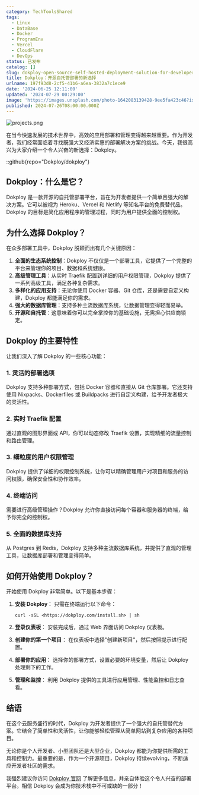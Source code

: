 ```yaml
---
category: TechToolsShared
tags:
  - Linux
  - DataBase
  - Docker
  - ProgramEnv
  - Vercel
  - CloudFlare
  - DevOps
status: 已发布
catalog: []
slug: dokploy-open-source-self-hosted-deployment-solution-for-developers
title: Dokploy：开源自托管部署的新选择
urlname: 197f93d8-2cf5-41b6-a6ea-3832a7c1ece9
date: '2024-06-25 12:11:00'
updated: '2024-07-29 00:29:00'
image: 'https://images.unsplash.com/photo-1642083139428-9ee5fa423c46?ixlib=rb-4.0.3&q=85&fm=jpg&crop=entropy&cs=srgb'
published: 2024-07-26T08:00:00.000Z
---
```


![projects.png](https://prod-files-secure.s3.us-west-2.amazonaws.com/5d24fe63-e567-4804-86f9-9fdc62e13082/adfdc1fe-2109-46ac-9ad4-f50e8631f20c/projects.png?X-Amz-Algorithm=AWS4-HMAC-SHA256&X-Amz-Content-Sha256=UNSIGNED-PAYLOAD&X-Amz-Credential=ASIAZI2LB466XOQDFNIV%2F20250203%2Fus-west-2%2Fs3%2Faws4_request&X-Amz-Date=20250203T053601Z&X-Amz-Expires=3600&X-Amz-Security-Token=IQoJb3JpZ2luX2VjEPL%2F%2F%2F%2F%2F%2F%2F%2F%2F%2FwEaCXVzLXdlc3QtMiJHMEUCIQCjgDV4SXPnOm5q3Pi4aIY2Hw4Bh9h7SFjCvueXwSBwQwIgITvsvWYLjmmiRdekiDXN7tHwUbIVz%2Bs97wnrOZEHLRcqiAQI%2B%2F%2F%2F%2F%2F%2F%2F%2F%2F%2F%2FARAAGgw2Mzc0MjMxODM4MDUiDNfd%2BWJU%2BfjjVF4IdyrcAwwXmIEzHB8emyJyyAezKp0dP31KA%2B9Q%2Fe%2FFI6QO83m%2F%2BoFmJsBz%2B1vr86Tp96FtHIJRg5v5DYUutn%2Fuz6OJpLBn9TnU5jEELCmvaZ5Alng3rpdl3P3ciLRdnmTnhMQ2sCH3RwQD%2Fe8uCZjU7ZHPT%2B6i61VBPQKvL9IWB7DRBiOZZ5fxmyeH05L%2FnJxB4%2FrO%2BSEZJO%2BSWLEx1Ul28H4vBIHpufGgdvofcmUTXzOuPiU3XQZQ93x8JAwCjCvMsXminoyopVVWwb9zXlA%2BFJpwkLONInjddwMD7frqhktCuZSnkA17nvDG0LCZU3Kj5Ob9psI1v5l1g9li7okKjUt3qvIuBpBr3pAA%2BPCjoSgzXszAhNl0feUmr8sCuI8Bw%2Fcvmaj3k3rLpmHEQbLqrG2absYNjwWqQSZGtD%2F9nbLGYcjH7InZsh9cZO0kp9v5HSFwsruNjFhDSvsb83Dxk2Wwh%2FbBNBRVdfcBdswh%2FYI%2FrnISjh5XCHnUAVKWrU5ED1IQRWrhqwbw%2BtQfn8Nj8gUE6H%2BZpl%2BhB5Qoi87RMOPh6WFaD94tm%2FrVrKVkL%2Bc4E4Ddn03yqAQXzKFrpm%2BIOeFv7QKklV8geGcKtfH19HaKkakuhiyzW1l7k6kL3uyNMP6%2FgL0GOqUBKuVeILtNlBUzuvV4DQonaF5y9ees4b%2Fi3d7YlQbbjt046sEwqWE9yfYM%2BqgTIMrFc2eyd8C8QIMvKSPSNGbcX10vKt%2Fdfh3OyEeV6J1hFUYgnZ9VGWGWruyjPqtM%2F2iaD4pvo4qYH%2FrxftRrQ5c2lP8QIC6D37YSL3BMFZKAMe9n7DBR2EI99gqmwEQYtVPrJAVC8%2Feh4cKxvP2UeLKeN9VzrVwj&X-Amz-Signature=ba9e1e5b1cd5747f5bf37b74dbdaa6971e7b6b917c7a6e697c589b22b63e6524&X-Amz-SignedHeaders=host&x-id=GetObject)


在当今快速发展的技术世界中，高效的应用部署和管理变得越来越重要。作为开发者，我们经常面临着寻找既强大又经济实惠的部署解决方案的挑战。今天，我很高兴为大家介绍一个令人兴奋的新选择：Dokploy。


::github{repo="Dokploy/dokploy"}


## Dokploy：什么是它？


Dokploy 是一款开源的自托管部署平台，旨在为开发者提供一个简单且强大的解决方案。它可以被视为 Heroku、Vercel 和 Netlify 等知名平台的免费替代品。Dokploy 的目标是简化应用程序的管理过程，同时为用户提供全面的控制权。


## 为什么选择 Dokploy？


在众多部署工具中，Dokploy 脱颖而出有几个关键原因：

1. **全面的生态系统控制**：Dokploy 不仅仅是一个部署工具，它提供了一个完整的平台来管理你的项目、数据和系统健康。
2. **高级管理工具**：从实时 Traefik 配置到详细的用户权限管理，Dokploy 提供了一系列高级工具，满足各种复杂需求。
3. **多样化的应用支持**：无论你使用 Docker 容器、Git 仓库，还是需要自定义构建，Dokploy 都能满足你的需求。
4. **强大的数据库管理**：支持多种主流数据库系统，让数据管理变得轻而易举。
5. **开源和自托管**：这意味着你可以完全掌控你的基础设施，无需担心供应商锁定。

## Dokploy 的主要特性


让我们深入了解 Dokploy 的一些核心功能：


### 1. 灵活的部署选项


Dokploy 支持多种部署方式，包括 Docker 容器和直接从 Git 仓库部署。它还支持使用 Nixpacks、Dockerfiles 或 Buildpacks 进行自定义构建，给予开发者极大的灵活性。


### 2. 实时 Traefik 配置


通过直观的图形界面或 API，你可以动态修改 Traefik 设置，实现精细的流量控制和路由管理。


### 3. 细粒度的用户权限管理


Dokploy 提供了详细的权限控制系统，让你可以精确管理用户对项目和服务的访问权限，确保安全性和协作效率。


### 4. 终端访问


需要进行高级管理操作？Dokploy 允许你直接访问每个容器和服务器的终端，给予你完全的控制权。


### 5. 全面的数据库支持


从 Postgres 到 Redis，Dokploy 支持多种主流数据库系统，并提供了直观的管理工具，让数据库部署和管理变得简单。


## 如何开始使用 Dokploy？


开始使用 Dokploy 非常简单。以下是基本步骤：

1. **安装 Dokploy**：
只需在终端运行以下命令：

	```text
	curl -sSL <https://dokploy.com/install.sh> | sh
	```

2. **登录仪表板**：
安装完成后，通过 Web 界面访问 Dokploy 仪表板。
3. **创建你的第一个项目**：
在仪表板中选择"创建新项目"，然后按照提示进行配置。
4. **部署你的应用**：
选择你的部署方式，设置必要的环境变量，然后让 Dokploy 处理剩下的工作。
5. **管理和监控**：
利用 Dokploy 提供的工具进行应用管理、性能监控和日志查看。

## 结语


在这个云服务盛行的时代，Dokploy 为开发者提供了一个强大的自托管替代方案。它结合了简单性和灵活性，让你能够轻松管理从简单网站到复杂应用的各种项目。


无论你是个人开发者、小型团队还是大型企业，Dokploy 都能为你提供所需的工具和控制力。最重要的是，作为一个开源项目，Dokploy 持续evolving，不断适应开发者社区的需求。


我强烈建议你访问 [Dokploy 官网](https://dokploy.com/) 了解更多信息，并亲自体验这个令人兴奋的部署平台。相信 Dokploy 会成为你技术栈中不可或缺的一部分！

